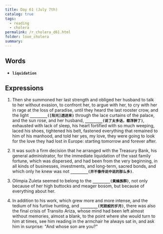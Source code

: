 ```yaml
---
title: Day 61 (July 7th)
catalog: true
tags: 
  - reading
  - cholera
permalink: /r_cholera_d61.html
folder: love_cholera
summary: 
---
```


## Words

-   <b data-toggle="tooltip" data-original-title="{{site.data.glossary.liquidation}}">`liquidation`</b>



## Expressions

1.  Then she summoned her last strength and obliged her husband to talk to her without evasion, to confront her, to argue with her, to cry with her in rage at the loss of paradise, until they heard the last rooster crow, and the light <b data-toggle="tooltip" data-original-title="{{site.data.answers.61_a}}">`________([阳光]透进来)`</b> through the lace curtains of the palace, and the sun rose, and her husband, <b data-toggle="tooltip" data-original-title="{{site.data.answers.61_a2}}">`________(说了太多话，都浮肿了)`</b>, exhausted with lack of sleep, his heart fortified with so much weeping, laced his shoes, tightened his belt, fastened everything that remained to him of his manhood, and told her yes, my love, they were going to look for the love they had lost in Europe: starting tomorrow and forever after.

2.  It was such a firm decision that he arranged with the Treasury Bank, his general administrator, for the immediate liquidation of the vast family fortune, which was dispersed, and had been from the very beginning, in all kinds of businesses, investments, and long-term, sacred bonds, and which only he knew was not <b data-toggle="tooltip" data-original-title="{{site.data.answers.61_b}}">`________(并不像传说中说的那么多)`</b>.

3.  Olimpia Zuleta seemed to belong to the <b data-toggle="tooltip" data-original-title="{{site.data.answers.61_c}}">`________(黄蜂族群)`</b>, not only because of her high buttocks and meager bosom, but because of everything about her.

4.  In addition to his work, which grew more and more intense, and the tedium of his furtive hunting, and <b data-toggle="tooltip" data-original-title="{{site.data.answers.61_d}}">`________(死寂般的岁月)`</b>, there was also the final crisis of Transito Ariza, whose mind had been left almost without memories, almost a blank, to the point where she would turn to him at times, see him reading in the armchair he always sat in, and ask him in surprise: "And whose son are you?"